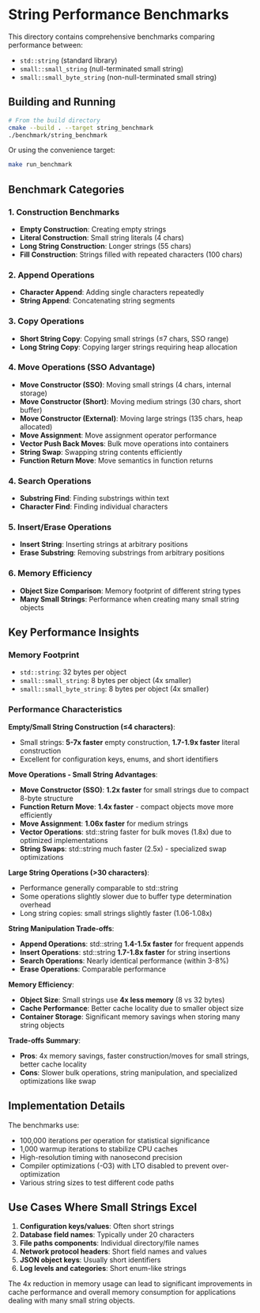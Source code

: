 # String Performance Benchmarks

This directory contains comprehensive benchmarks comparing performance between:
- `std::string` (standard library)
- `small::small_string` (null-terminated small string)
- `small::small_byte_string` (non-null-terminated small string)

## Building and Running

```bash
# From the build directory
cmake --build . --target string_benchmark
./benchmark/string_benchmark
```

Or using the convenience target:
```bash
make run_benchmark
```

## Benchmark Categories

### 1. Construction Benchmarks
- **Empty Construction**: Creating empty strings
- **Literal Construction**: Small string literals (4 chars)
- **Long String Construction**: Longer strings (55 chars)
- **Fill Construction**: Strings filled with repeated characters (100 chars)

### 2. Append Operations
- **Character Append**: Adding single characters repeatedly
- **String Append**: Concatenating string segments

### 3. Copy Operations
- **Short String Copy**: Copying small strings (≤7 chars, SSO range)
- **Long String Copy**: Copying larger strings requiring heap allocation

### 4. Move Operations (SSO Advantage)
- **Move Constructor (SSO)**: Moving small strings (4 chars, internal storage)
- **Move Constructor (Short)**: Moving medium strings (30 chars, short buffer)
- **Move Constructor (External)**: Moving large strings (135 chars, heap allocated)
- **Move Assignment**: Move assignment operator performance
- **Vector Push Back Moves**: Bulk move operations into containers
- **String Swap**: Swapping string contents efficiently
- **Function Return Move**: Move semantics in function returns

### 4. Search Operations
- **Substring Find**: Finding substrings within text
- **Character Find**: Finding individual characters

### 5. Insert/Erase Operations
- **Insert String**: Inserting strings at arbitrary positions
- **Erase Substring**: Removing substrings from arbitrary positions

### 6. Memory Efficiency
- **Object Size Comparison**: Memory footprint of different string types
- **Many Small Strings**: Performance when creating many small string objects

## Key Performance Insights

### Memory Footprint
- `std::string`: 32 bytes per object
- `small::small_string`: 8 bytes per object (4x smaller)
- `small::small_byte_string`: 8 bytes per object (4x smaller)

### Performance Characteristics

**Empty/Small String Construction (≤4 characters)**:
- Small strings: **5-7x faster** empty construction, **1.7-1.9x faster** literal construction
- Excellent for configuration keys, enums, and short identifiers

**Move Operations - Small String Advantages**:
- **Move Constructor (SSO)**: **1.2x faster** for small strings due to compact 8-byte structure
- **Function Return Move**: **1.4x faster** - compact objects move more efficiently
- **Move Assignment**: **1.06x faster** for medium strings
- **Vector Operations**: std::string faster for bulk moves (1.8x) due to optimized implementations
- **String Swaps**: std::string much faster (2.5x) - specialized swap optimizations

**Large String Operations (>30 characters)**:
- Performance generally comparable to std::string
- Some operations slightly slower due to buffer type determination overhead
- Long string copies: small strings slightly faster (1.06-1.08x)

**String Manipulation Trade-offs**:
- **Append Operations**: std::string **1.4-1.5x faster** for frequent appends
- **Insert Operations**: std::string **1.7-1.8x faster** for string insertions
- **Search Operations**: Nearly identical performance (within 3-8%)
- **Erase Operations**: Comparable performance

**Memory Efficiency**:
- **Object Size**: Small strings use **4x less memory** (8 vs 32 bytes)
- **Cache Performance**: Better cache locality due to smaller object size
- **Container Storage**: Significant memory savings when storing many string objects

**Trade-offs Summary**:
- **Pros**: 4x memory savings, faster construction/moves for small strings, better cache locality
- **Cons**: Slower bulk operations, string manipulation, and specialized optimizations like swap

## Implementation Details

The benchmarks use:
- 100,000 iterations per operation for statistical significance
- 1,000 warmup iterations to stabilize CPU caches
- High-resolution timing with nanosecond precision
- Compiler optimizations (-O3) with LTO disabled to prevent over-optimization
- Various string sizes to test different code paths

## Use Cases Where Small Strings Excel

1. **Configuration keys/values**: Often short strings
2. **Database field names**: Typically under 20 characters
3. **File paths components**: Individual directory/file names
4. **Network protocol headers**: Short field names and values
5. **JSON object keys**: Usually short identifiers
6. **Log levels and categories**: Short enum-like strings

The 4x reduction in memory usage can lead to significant improvements in cache performance and overall memory consumption for applications dealing with many small string objects.